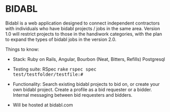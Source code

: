 BIDABL
===============

Bidabl is a web application designed to connect independent contractors with individuals who have bidabl projects / jobs in the same area. Version 1.0 will restrict projects to those in the handiwork categories, with the plan to expand the types of bidabl jobs in the version 2.0.

Things to know:

* Stack: Ruby on Rails, Angular, Bourbon (Neat, Bitters, Refills) Postgresql

* Testing suite: RSpec
<tt>rake</tt>
<tt>rspec spec test/testfolder/testfile:#</tt>

* Functionality: Search existing bidabl projects to bid on, or create your own bidabl project. Create a profile as a bid requester or a bidder. Internal messaging between bid requesters and bidders.

* Will be hosted at bidabl.com
